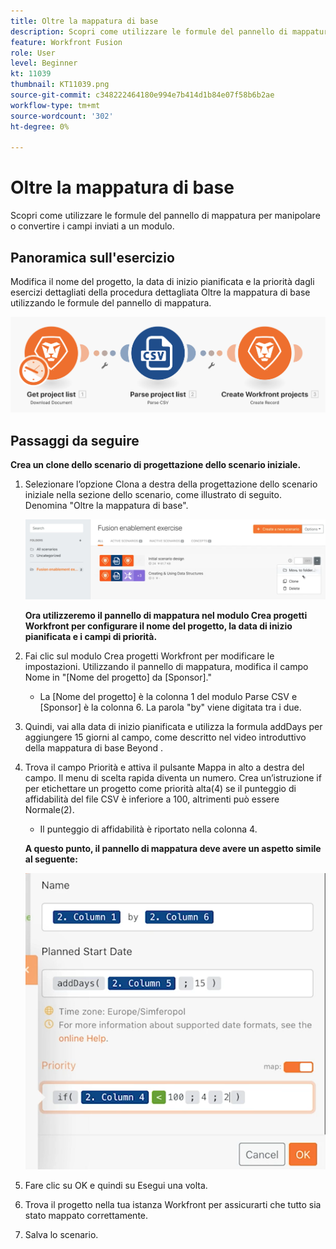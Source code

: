 ```yaml
---
title: Oltre la mappatura di base
description: Scopri come utilizzare le formule del pannello di mappatura per manipolare o convertire i campi inviati a un modulo.
feature: Workfront Fusion
role: User
level: Beginner
kt: 11039
thumbnail: KT11039.png
source-git-commit: c348222464180e994e7b414d1b84e07f58b6b2ae
workflow-type: tm+mt
source-wordcount: '302'
ht-degree: 0%

---
```



# Oltre la mappatura di base

Scopri come utilizzare le formule del pannello di mappatura per manipolare o convertire i campi inviati a un modulo.

## Panoramica sull&#39;esercizio

Modifica il nome del progetto, la data di inizio pianificata e la priorità dagli esercizi dettagliati della procedura dettagliata Oltre la mappatura di base utilizzando le formule del pannello di mappatura.

![Oltre la mappatura di base immagine 1](../12-exercises/assets/beyond-basic-mapping-walkthrough-1.png)

## Passaggi da seguire

**Crea un clone dello scenario di progettazione dello scenario iniziale.**

1. Selezionare l’opzione Clona a destra della progettazione dello scenario iniziale nella sezione dello scenario, come illustrato di seguito. Denomina &quot;Oltre la mappatura di base&quot;.

   ![Oltre la mappatura di base immagine 2](../12-exercises/assets/beyond-basic-mapping-walkthrough-2.png)

   **Ora utilizzeremo il pannello di mappatura nel modulo Crea progetti Workfront per configurare il nome del progetto, la data di inizio pianificata e i campi di priorità.**

1. Fai clic sul modulo Crea progetti Workfront per modificare le impostazioni. Utilizzando il pannello di mappatura, modifica il campo Nome in &quot;[Nome del progetto] da [Sponsor].&quot;

   + La [Nome del progetto] è la colonna 1 del modulo Parse CSV e [Sponsor] è la colonna 6. La parola &quot;by&quot; viene digitata tra i due.

1. Quindi, vai alla data di inizio pianificata e utilizza la formula addDays per aggiungere 15 giorni al campo, come descritto nel video introduttivo della mappatura di base Beyond .
1. Trova il campo Priorità e attiva il pulsante Mappa in alto a destra del campo. Il menu di scelta rapida diventa un numero. Crea un’istruzione if per etichettare un progetto come priorità alta(4) se il punteggio di affidabilità del file CSV è inferiore a 100, altrimenti può essere Normale(2).

   + Il punteggio di affidabilità è riportato nella colonna 4.

   **A questo punto, il pannello di mappatura deve avere un aspetto simile al seguente:**

   ![Oltre la mappatura di base immagine 3](../12-exercises/assets/beyond-basic-mapping-walkthrough-3.png)

1. Fare clic su OK e quindi su Esegui una volta.
1. Trova il progetto nella tua istanza Workfront per assicurarti che tutto sia stato mappato correttamente.
1. Salva lo scenario.
